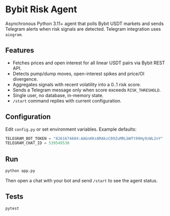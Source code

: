 # Bybit Risk Agent

Asynchronous Python 3.11+ agent that polls Bybit USDT markets and sends Telegram
alerts when risk signals are detected. Telegram integration uses `aiogram`.

## Features

- Fetches prices and open interest for all linear USDT pairs via Bybit REST API.
- Detects pump/dump moves, open-interest spikes and price/OI divergence.
- Aggregates signals with recent volatility into a 0..1 risk score.
- Sends a Telegram message only when score exceeds `RISK_THRESHOLD`.
- Single user, no database, in-memory state.
- `/start` command replies with current configuration.

## Configuration

Edit `config.py` or set environment variables. Example defaults:

```python
TELEGRAM_BOT_TOKEN = "8261674604:AAGnKKs0RAkzC09ZuMRLbWTt99Hy9zWL2nY"
TELEGRAM_CHAT_ID = 539549530
```

## Run

```bash
python app.py
```

Then open a chat with your bot and send `/start` to see the agent status.

## Tests

```bash
pytest
```
